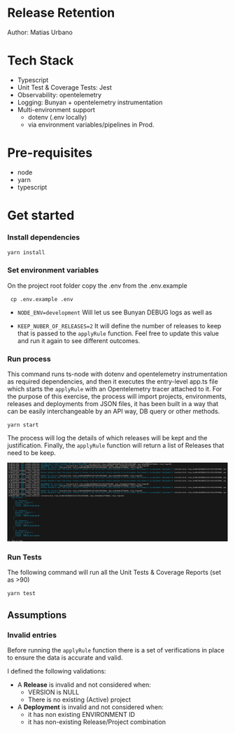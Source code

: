 # Release Retention

Author: Matias Urbano

# Tech Stack

- Typescript
- Unit Test & Coverage Tests: Jest
- Observability: opentelemetry
- Logging: Bunyan + opentelemetry instrumentation
- Multi-environment support
  - dotenv (.env locally)
  - via environment variables/pipelines in Prod.

# Pre-requisites

- node
- yarn
- typescript

# Get started

### Install dependencies

```
yarn install
```

### Set environment variables

On the project root folder copy the .env from the .env.example

```
 cp .env.example .env
```

- `NODE_ENV=development`
  Will let us see Bunyan DEBUG logs as well as

- `KEEP_NUBER_OF_RELEASES=2`
  It will define the number of releases to keep that is passed to the `applyRule` function. Feel free to update this value and run it again to see different outcomes.

### Run process

This command runs ts-node with dotenv and opentelemetry instrumentation as required dependencies, and then it executes the entry-level app.ts file which starts the `applyRule` with an Opentelemetry tracer attached to it. For the purpose of this exercise, the process will import projects, environments, releases and deployments from JSON files, it has been built in a way that can be easily interchangeable by an API way, DB query or other methods.

```
yarn start
```

The process will log the details of which releases will be kept and the justification. Finally, the `applyRule` function will return a list of Releases that need to be keep.

![Results sample](/static/console-results-sample.png)

### Run Tests

The following command will run all the Unit Tests & Coverage Reports (set as >90)

```
yarn test
```

## Assumptions

### Invalid entries

Before running the `applyRule` function there is a set of verifications in place to ensure the data is accurate and valid.

I defined the following validations:

- A **Release** is invalid and not considered when:
  - VERSION is NULL
  - There is no existing (Active) project
- A **Deployment** is invalid and not considered when:
  - it has non existing ENVIRONMENT ID
  - it has non-existing Release/Project combination
